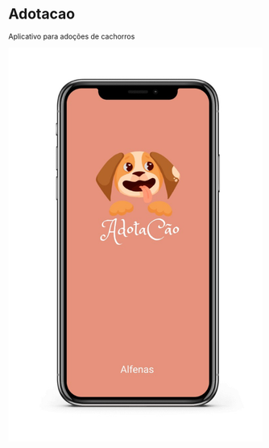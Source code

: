 # Adotacao
Aplicativo para adoções de cachorros 

![ilustração do projeto](https://github.com/LuizaFerri/Adotacao/blob/main/adotacao.jpeg)
